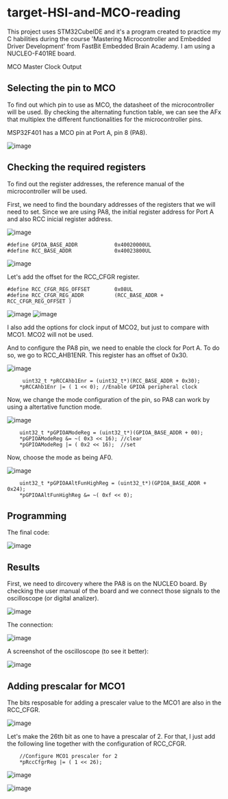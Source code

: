 # target-HSI-and-MCO-reading

This project uses STM32CubeIDE and it's a program created to practice my C habilities during the course 'Mastering Microcontroller and Embedded Driver Development' from FastBit Embedded Brain Academy. I am using a NUCLEO-F401RE board.

MCO Master Clock Output

## Selecting the pin to MCO 

To find out which pin to use as MCO, the datasheet of the microcontroller will be used. 
By checking the alternating function table, we can see the AFx that multiplex the different functionalities for the microcontroller pins.

MSP32F401 has a MCO pin at Port A, pin 8 (PA8).

![image](https://user-images.githubusercontent.com/58916022/206924772-95419097-635c-4169-a317-81885ff8048c.png)


## Checking the required registers

To find out the register addresses, the reference manual of the microcontroller will be used.

First, we need to find the boundary addresses of the registers that we will need to set. Since we are using PA8, the initial register address for Port A and also RCC inicial register address.

![image](https://user-images.githubusercontent.com/58916022/206925828-74a675fa-0149-477c-8a97-24c3e13548cb.png)

```
#define GPIOA_BASE_ADDR            0x40020000UL
#define RCC_BASE_ADDR              0x40023800UL
```

![image](https://user-images.githubusercontent.com/58916022/206924344-dec53f3a-1f12-4b57-a049-a21baa04554c.png)

Let's add the offset for the RCC_CFGR register.
```
#define RCC_CFGR_REG_OFFSET        0x08UL
#define RCC_CFGR_REG_ADDR          (RCC_BASE_ADDR + RCC_CFGR_REG_OFFSET )
```

![image](https://user-images.githubusercontent.com/58916022/206924378-4604b7f3-4883-44c4-87c7-797fdbac6f09.png)
![image](https://user-images.githubusercontent.com/58916022/206924401-ec2a8229-a225-48ae-a681-81a5bb99e3e0.png)

I also add the options for clock input of MCO2, but just to compare with MCO1. MCO2 will not be used.

And to configure the PA8 pin, we need to enable the clock for Port A. To do so, we go to RCC_AHB1ENR. This register has an offset of 0x30.

![image](https://user-images.githubusercontent.com/58916022/206926212-a03a800d-1bcb-4052-bb74-3b278abb41ac.png)

```
	 uint32_t *pRCCAhb1Enr = (uint32_t*)(RCC_BASE_ADDR + 0x30);
	*pRCCAhb1Enr |= ( 1 << 0); //Enable GPIOA peripheral clock
```

Now, we change the mode configuration of the pin, so PA8 can work by using a altertative function mode.

![image](https://user-images.githubusercontent.com/58916022/206926408-4f54e490-2b3c-4e9a-8d1f-1c595b6952ab.png)

```
	uint32_t *pGPIOAModeReg = (uint32_t*)(GPIOA_BASE_ADDR + 00);
	*pGPIOAModeReg &= ~( 0x3 << 16); //clear
	*pGPIOAModeReg |= ( 0x2 << 16);  //set
```

Now, choose the mode as being AF0.

![image](https://user-images.githubusercontent.com/58916022/206926499-f001fb33-538a-4b01-b475-81cd1b8a7a91.png)

```
	uint32_t *pGPIOAAltFunHighReg = (uint32_t*)(GPIOA_BASE_ADDR + 0x24);
	*pGPIOAAltFunHighReg &= ~( 0xf << 0);
```

## Programming

The final code: 

![image](https://user-images.githubusercontent.com/58916022/206927894-aa045808-8767-44bc-8db4-d7f5fd74fce8.png)

## Results

First, we need to dircovery where the PA8 is on the NUCLEO board. By checking the user manual of the board and we connect those signals to the oscilloscope (or digital analizer).

![image](https://user-images.githubusercontent.com/58916022/206926813-2e86f56e-4799-4429-b320-03ffa86a1efc.png)

The connection:

![image](https://user-images.githubusercontent.com/58916022/206928238-e4fcefa3-e7bd-47f3-94f3-d76d7e348606.png)

A screenshot of the oscilloscope (to see it better):

![image](https://user-images.githubusercontent.com/58916022/206928231-64d4071f-3778-49e4-854e-d7f7319e1bab.png)


## Adding prescalar for MCO1

The bits resposable for adding a prescaler value to the MCO1 are also in the RCC_CFGR.

![image](https://user-images.githubusercontent.com/58916022/206927281-c857742b-834a-40b9-b808-a5291f908ce9.png)

Let's make the 26th bit as one to have a prescalar of 2. For that, I just add the following line together with the configuration of RCC_CFGR.

```
	//Configure MCO1 prescaler for 2
	*pRccCfgrReg |= ( 1 << 26);
```
![image](https://user-images.githubusercontent.com/58916022/206928161-834ecf55-4006-4fdf-907f-c088a63dcb1a.png)


![image](https://user-images.githubusercontent.com/58916022/206928151-b2a95d36-35ec-4460-bfc2-dfacd41a47c6.png)
